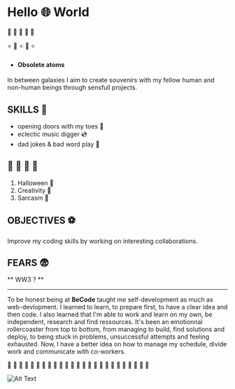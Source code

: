 
# Hello 🌐  World


🍬 🧠 🌈 🧠 🍬

⭐ 🌟 ⭐ 🌟 ⭐

* #### Obsolete atoms
In between galaxies I aim to create souvenirs with my fellow human and non-human beings through sensfull projects. 
  
## SKILLS 👑

* opening doors with my toes 🦶
* eclectic music digger 💿
* dad jokes & bad word play 🥇

## 💜 💜 💜 💜
1. Halloween 👻
2. Creativity 🍭
3. Sarcasm 🖤

## OBJECTIVES ⚽
Improve my coding skills by working on interesting collaborations. 

## FEARS 😨
** WW3 ? **

____________________________________


To be honest being at **BeCode** taught me self-development as much as web-devlopment.  I learned to learn, to prepare first, to have a clear idea and then code.
I also learned that I'm able to work and learn on my own, be independent, research and find ressources.
It's been an emotionnal rollercoaster from top to bottom, from managing to build, find solutions and deploy, to being stuck in problems, unsuccessful attempts and feeling exhausted. Now, I have a better idea on how to manage my schedule, divide work and communicate with co-workers.


💜 💜 💜 💜 💜 💜 💜 💜 💜 💜 💜 💜 💜 💜 💜 💜 💜 💜 💜 💜 💜 💜 💜 💜 💜






![Alt Text](https://media.giphy.com/media/ZmuUzqOIEojjnd4tN8/giphy.gif)


